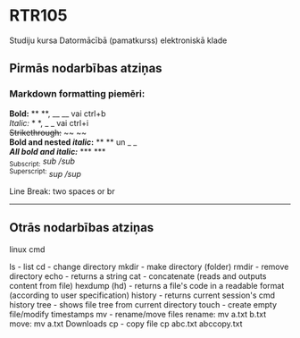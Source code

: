 # RTR105
Studiju kursa Datormācībā (pamatkurss) elektroniskā klade

## Pirmās nodarbības atziņas
 ### Markdown formatting piemēri:
 **Bold:** ** **, __ __ vai ctrl+b  
 _Italic:_ * *, _ _ vai ctrl+i  
 ~~Strikethrough:~~ ~~ ~~  
 **Bold and nested _italic_:** ** ** un _ _  
 **_All bold and italic:_** *** ***  
 <sub>Subscript:</sub> *sub /sub*  
 <sup>Superscript:</sup> *sup /sup*

 Line Break: two spaces or br

 ------------------------------------------
 ## Otrās nodarbības atziņas
 linux cmd

 ls - list
 cd - change directory
 mkdir - make directory (folder)
 rmdir - remove directory
 echo - returns a string
 cat - concatenate (reads and outputs content from file)
 hexdump (hd) - returns a file's code in a readable format (according to user specification)
 history - returns current session's cmd history
 tree - shows file tree from current directory
 touch - create empty file/modify timestamps
 mv - rename/move files
     rename: mv a.txt b.txt
     move: mv a.txt Downloads
 cp - copy file
      cp abc.txt abccopy.txt
 
    
